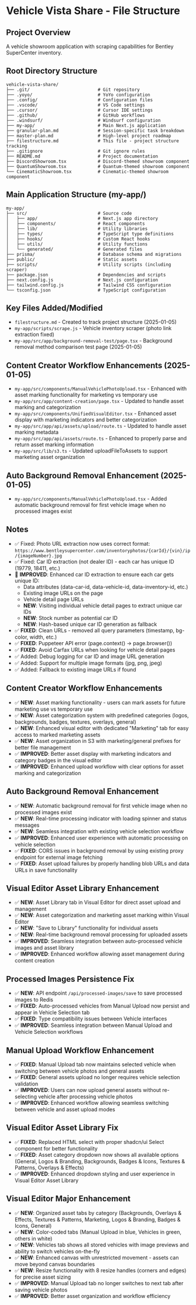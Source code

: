 # Vehicle Vista Share - File Structure

## Project Overview
A vehicle showroom application with scraping capabilities for Bentley SuperCenter inventory.

## Root Directory Structure
```
vehicle-vista-share/
├── .git/                          # Git repository
├── .yoyo/                         # YoYo configuration
├── .config/                       # Configuration files
├── .vscode/                       # VS Code settings
├── .cursor/                       # Cursor IDE settings
├── .github/                       # GitHub workflows
├── .windsurf/                     # Windsurf configuration
├── my-app/                        # Main Next.js application
├── granular-plan.md               # Session-specific task breakdown
├── master-plan.md                 # High-level project roadmap
├── filestructure.md               # This file - project structure tracking
├── .gitignore                     # Git ignore rules
├── README.md                      # Project documentation
├── DiscordShowroom.tsx            # Discord-themed showroom component
├── QuantumShowroom.tsx            # Quantum-themed showroom component
└── CinematicShowroom.tsx          # Cinematic-themed showroom component
```

## Main Application Structure (my-app/)
```
my-app/
├── src/                           # Source code
│   ├── app/                       # Next.js app directory
│   ├── components/                # React components
│   ├── lib/                       # Utility libraries
│   ├── types/                     # TypeScript type definitions
│   ├── hooks/                     # Custom React hooks
│   ├── utils/                     # Utility functions
│   └── generated/                 # Generated files
├── prisma/                        # Database schema and migrations
├── public/                        # Static assets
├── scripts/                       # Utility scripts (including scraper)
├── package.json                   # Dependencies and scripts
├── next.config.js                 # Next.js configuration
├── tailwind.config.js             # Tailwind CSS configuration
└── tsconfig.json                  # TypeScript configuration
```

## Key Files Added/Modified
- `filestructure.md` - Created to track project structure (2025-01-05)
- `my-app/scripts/scrape.js` - Vehicle inventory scraper (photo link extraction fixed)
- `my-app/src/app/background-removal-test/page.tsx` - Background removal method comparison test page (2025-01-05)

## Content Creator Workflow Enhancements (2025-01-05)
- `my-app/src/components/ManualVehiclePhotoUpload.tsx` - Enhanced with asset marking functionality for marketing vs temporary use
- `my-app/src/app/content-creation/page.tsx` - Updated to handle asset marking and categorization
- `my-app/src/components/UnifiedVisualEditor.tsx` - Enhanced asset display with marketing indicators and better categorization
- `my-app/src/app/api/assets/upload/route.ts` - Updated to handle asset marking metadata
- `my-app/src/app/api/assets/route.ts` - Enhanced to properly parse and return asset marking information
- `my-app/src/lib/s3.ts` - Updated uploadFileToAssets to support marketing asset organization

## Auto Background Removal Enhancement (2025-01-05)
- `my-app/src/components/ManualVehiclePhotoUpload.tsx` - Added automatic background removal for first vehicle image when no processed images exist

## Notes
- ✅ Fixed: Photo URL extraction now uses correct format: `https://www.bentleysupercenter.com/inventoryphotos/{carId}/{vin}/ip/{imageNumber}.jpg`
- ✅ Fixed: Car ID extraction (not dealer ID) - each car has unique ID (19779, 18411, etc.)
- 🔧 **IMPROVED**: Enhanced car ID extraction to ensure each car gets unique ID:
  - Data attributes (data-car-id, data-vehicle-id, data-inventory-id, etc.)
  - Existing image URLs on the page
  - Vehicle detail page URLs
  - **NEW**: Visiting individual vehicle detail pages to extract unique car IDs
  - **NEW**: Stock number as potential car ID
  - **NEW**: Hash-based unique car ID generation as fallback
- ✅ **FIXED**: Clean URLs - removed all query parameters (timestamp, bg-color, width, etc.)
- ✅ **FIXED**: Puppeteer API error (page.context() → page.browser())
- ✅ **FIXED**: Avoid Carfax URLs when looking for vehicle detail pages
- ✅ Added: Debug logging for car ID and image URL generation
- ✅ Added: Support for multiple image formats (jpg, png, jpeg)
- ✅ Added: Fallback to existing image URLs if found

## Content Creator Workflow Enhancements
- ✅ **NEW**: Asset marking functionality - users can mark assets for future marketing use vs temporary use
- ✅ **NEW**: Asset categorization system with predefined categories (logos, backgrounds, badges, textures, overlays, general)
- ✅ **NEW**: Enhanced visual editor with dedicated "Marketing" tab for easy access to marked marketing assets
- ✅ **NEW**: Asset organization in S3 with marketing/general prefixes for better file management
- ✅ **IMPROVED**: Better asset display with marketing indicators and category badges in the visual editor
- ✅ **IMPROVED**: Enhanced upload workflow with clear options for asset marking and categorization

## Auto Background Removal Enhancement
- ✅ **NEW**: Automatic background removal for first vehicle image when no processed images exist
- ✅ **NEW**: Real-time processing indicator with loading spinner and status messages
- ✅ **NEW**: Seamless integration with existing vehicle selection workflow
- ✅ **IMPROVED**: Enhanced user experience with automatic processing on vehicle selection
- ✅ **FIXED**: CORS issues in background removal by using existing proxy endpoint for external image fetching
- ✅ **FIXED**: Asset upload failures by properly handling blob URLs and data URLs in save functionality

## Visual Editor Asset Library Enhancement
- ✅ **NEW**: Asset Library tab in Visual Editor for direct asset upload and management
- ✅ **NEW**: Asset categorization and marketing asset marking within Visual Editor
- ✅ **NEW**: "Save to Library" functionality for individual assets
- ✅ **NEW**: Real-time background removal processing for uploaded assets
- ✅ **IMPROVED**: Seamless integration between auto-processed vehicle images and asset library
- ✅ **IMPROVED**: Enhanced workflow allowing asset management during content creation

## Processed Images Persistence Fix
- ✅ **NEW**: API endpoint `/api/processed-images/save` to save processed images to Redis
- ✅ **FIXED**: Auto-processed vehicles from Manual Upload now persist and appear in Vehicle Selection tab
- ✅ **FIXED**: Type compatibility issues between Vehicle interfaces
- ✅ **IMPROVED**: Seamless integration between Manual Upload and Vehicle Selection workflows

## Manual Upload Workflow Enhancement
- ✅ **FIXED**: Manual Upload tab now maintains selected vehicle when switching between vehicle photos and general assets
- ✅ **FIXED**: General assets upload no longer requires vehicle selection validation
- ✅ **IMPROVED**: Users can now upload general assets without re-selecting vehicle after processing vehicle photos
- ✅ **IMPROVED**: Enhanced workflow allowing seamless switching between vehicle and asset upload modes

## Visual Editor Asset Library Fix
- ✅ **FIXED**: Replaced HTML select with proper shadcn/ui Select component for better functionality
- ✅ **FIXED**: Asset category dropdown now shows all available options (General, Logos & Branding, Backgrounds, Badges & Icons, Textures & Patterns, Overlays & Effects)
- ✅ **IMPROVED**: Enhanced dropdown styling and user experience in Visual Editor Asset Library

## Visual Editor Major Enhancement
- ✅ **NEW**: Organized asset tabs by category (Backgrounds, Overlays & Effects, Textures & Patterns, Marketing, Logos & Branding, Badges & Icons, General)
- ✅ **NEW**: Color-coded tabs (Manual Upload in blue, Vehicles in green, others in white)
- ✅ **NEW**: Vehicles tab shows all stored vehicles with image previews and ability to switch vehicles on-the-fly
- ✅ **NEW**: Enhanced canvas with unrestricted movement - assets can move beyond canvas boundaries
- ✅ **NEW**: Resize functionality with 8 resize handles (corners and edges) for precise asset sizing
- ✅ **IMPROVED**: Manual Upload tab no longer switches to next tab after saving vehicle photos
- ✅ **IMPROVED**: Better asset organization and workflow efficiency 
